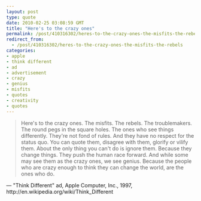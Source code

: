 ```yaml
---
layout: post
type: quote
date: 2010-02-25 03:08:59 GMT
title: "Here's to the crazy ones"
permalink: /post/410316302/heres-to-the-crazy-ones-the-misfits-the-rebels
redirect_from: 
  - /post/410316302/heres-to-the-crazy-ones-the-misfits-the-rebels
categories:
- apple
- think different
- ad
- advertisement
- crazy
- genius
- misfits
- quotes
- creativity
- quotes
---
```

<blockquote>Here's to the crazy ones. The misfits. The rebels. The troublemakers. The round pegs in the square holes. The ones who see things differently. They're not fond of rules. And they have no respect for the status quo. You can quote them, disagree with them, glorify or vilify them. About the only thing you can't do is ignore them. Because they change things. They push the human race forward. And while some may see them as the crazy ones, we see genius. Because the people who are crazy enough to think they can change the world, are the ones who do.</blockquote>
<p>— "Think Different" ad, Apple Computer, Inc., 1997, http://en.wikipedia.org/wiki/Think_Different</p>